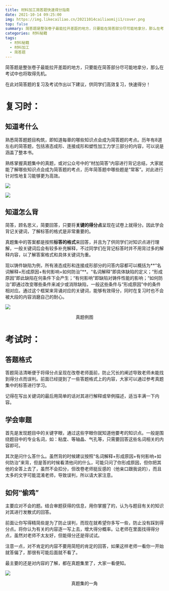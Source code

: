 ```yaml
---
title: 材料加工简答题快速得分指南
date: 2021-10-14 09:25:00
img: https://img.likecailiao.cn/20211014cailiaomiji1/cover.png
top: false
summary: 简答题是整张卷子最能拉开差距的地方，只要能在简答部分尽可能地拿分，那么在考试中也将取得先机。
categories: 材料秘籍
tags:
  - 材料秘籍
  - 材料加工
  - 简答题
---
```


简答题是整张卷子最能拉开差距的地方，只要能在简答部分尽可能地拿分，那么在考试中也将取得先机。

在此对简答题的复习及考试作出以下建议，供同学们高效复习，快速得分！

# 复习时：

## 知道考什么

熟悉简答题题目构筑，即知道每章的哪些知识点会成为简答题的考点。历年有8道左右的简答题，包括液态成形、连接成形和塑性加工力学三部分的内容，可以说是涵盖了整本书。

熟练掌握真题集中的真题，或对公众号中的“材加简答”内容进行背记总结，大家就能了解哪些知识点会成为简答题的考点，历年简答题中哪些题是“常客”。对此进行针对性地复习能够更为高效。

![](https://img.likecailiao.cn/20211014cailiaomiji1/1.png)

![](https://img.likecailiao.cn/20211014cailiaomiji1/2.png)

## 知道怎么背

简答，顾名思义，简要回答，只要将**关键的得分点**呈现在试卷上就得分。因此学会背记关键词，了解标答的格式是非常重要的。

真题集中的答案都是按照**标答的格式**来回答，并且为了供同学们对知识点进行理解，一般关键词后会有较多补充解释，不过同学们在背记标答时并不用背过多的解释内容，以了解答案格式和具体关键词为重。

现以铸件缺陷为例，所有液态成形和连接成形部分的问答内容都可以概括为**“名词解释+形成原因+有何影响+如何防治”**。“名词解释”即具体缺陷的定义；“形成原因”即此缺陷在何条件下会产生；“有何影响”即缺陷对铸件性能的影响；“如何防治”即通过改变哪些条件来减少或消除缺陷，一般这些条件与“形成原因”中的条件相对应。通过这个框架来背诵对应的关键词，能够有效得分，同时在复习时也不会被大段的内容消磨自己的耐心。

![](https://img.likecailiao.cn/20211014cailiaomiji1/3.png)

<center>真题例图</center>

# 考试时：

## 答题格式

答题简洁清晰便于将得分点呈现在改卷老师面前，防止冗长的阐述导致老师未能找到得分点而误判。前面已经提到了一些答题格式上的内容，大家可以通过参考真题集中的标答进行学习。

记得在写出关键词的最后用简单的话对其进行解释或举例描述，适当丰满一下内容。

## 学会审题

首先是发现题目中的关键字眼，通过这些字眼你就知道他要考的知识点。一般是围绕题目中的专业名词，如：粘度、等轴晶、气孔等，只需要回答这些名词相关的内容即可。

其次是问什么答什么。虽然背的时候建议按照“名词解释+形成原因+有何影响+如何防治”来背，但是答的时候看清他问的什么，可能只问了你形成原因，但你把其他的全答上去了，虽然不会扣分，但改卷老师挺反感的（他亲口跟我说的），而且太多的文字可能混淆老师，导致误判，所以请大家注意。

##  如何“偷鸡”

主要应对不会的题。结合审题获得的信息，用你掌握了的，认为与题目有关的知识对其进行发散式的回答。

前面让你写得精简些是为了防止误判，而现在就希望你多写一些，防止没有踩到得分点。将你认为有关的内容逐一写上去，增大得分概率。让老师在里面找得得分点，虽然对老师不太友好，但能得分还是得试试。

注意一点，对不肯定的内容不要用简短的肯定的回答，如果这样老师一看你一开始就答偏了，那很有可能后面就不看了。

最主要的还是对内容的了解，都在真题集里了，大家一看便知。

![](https://img.likecailiao.cn/20211014cailiaomiji1/4.jpg)

<center>真题集的一角</center>

